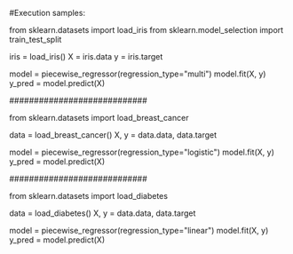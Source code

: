 #Execution samples:

from sklearn.datasets import load_iris from sklearn.model_selection import train_test_split

iris = load_iris() X = iris.data y = iris.target

model = piecewise_regressor(regression_type="multi") model.fit(X, y) y_pred = model.predict(X)

############################

from sklearn.datasets import load_breast_cancer

data = load_breast_cancer() X, y = data.data, data.target

model = piecewise_regressor(regression_type="logistic") model.fit(X, y) y_pred = model.predict(X)

############################

from sklearn.datasets import load_diabetes

data = load_diabetes() X, y = data.data, data.target

model = piecewise_regressor(regression_type="linear") model.fit(X, y) y_pred = model.predict(X)
